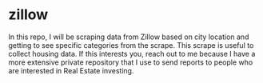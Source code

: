 # zillow
In this repo, I will be scraping data from Zillow based on city location and getting to see specific categories from the scrape. This scrape is useful to collect housing data. If this interests you, reach out to me because I have a more extensive private repository that I use to send reports to people who are interested in Real Estate investing. 
